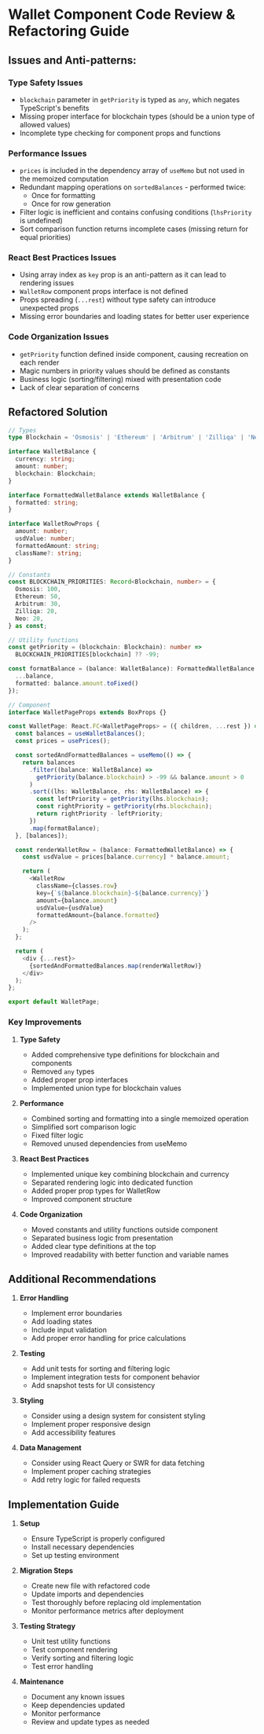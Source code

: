 # Wallet Component Code Review & Refactoring Guide

## Issues and Anti-patterns:

### Type Safety Issues
* `blockchain` parameter in `getPriority` is typed as `any`, which negates TypeScript's benefits
* Missing proper interface for blockchain types (should be a union type of allowed values)
* Incomplete type checking for component props and functions

### Performance Issues
* `prices` is included in the dependency array of `useMemo` but not used in the memoized computation
* Redundant mapping operations on `sortedBalances` - performed twice:
  * Once for formatting
  * Once for row generation
* Filter logic is inefficient and contains confusing conditions (`lhsPriority` is undefined)
* Sort comparison function returns incomplete cases (missing return for equal priorities)

### React Best Practices Issues
* Using array index as `key` prop is an anti-pattern as it can lead to rendering issues
* `WalletRow` component props interface is not defined
* Props spreading (`...rest`) without type safety can introduce unexpected props
* Missing error boundaries and loading states for better user experience

### Code Organization Issues
* `getPriority` function defined inside component, causing recreation on each render
* Magic numbers in priority values should be defined as constants
* Business logic (sorting/filtering) mixed with presentation code
* Lack of clear separation of concerns

## Refactored Solution

```typescript
// Types
type Blockchain = 'Osmosis' | 'Ethereum' | 'Arbitrum' | 'Zilliqa' | 'Neo';

interface WalletBalance {
  currency: string;
  amount: number;
  blockchain: Blockchain;
}

interface FormattedWalletBalance extends WalletBalance {
  formatted: string;
}

interface WalletRowProps {
  amount: number;
  usdValue: number;
  formattedAmount: string;
  className?: string;
}

// Constants
const BLOCKCHAIN_PRIORITIES: Record<Blockchain, number> = {
  Osmosis: 100,
  Ethereum: 50,
  Arbitrum: 30,
  Zilliqa: 20,
  Neo: 20,
} as const;

// Utility functions
const getPriority = (blockchain: Blockchain): number =>
  BLOCKCHAIN_PRIORITIES[blockchain] ?? -99;

const formatBalance = (balance: WalletBalance): FormattedWalletBalance => ({
  ...balance,
  formatted: balance.amount.toFixed()
});

// Component
interface WalletPageProps extends BoxProps {}

const WalletPage: React.FC<WalletPageProps> = ({ children, ...rest }) => {
  const balances = useWalletBalances();
  const prices = usePrices();

  const sortedAndFormattedBalances = useMemo(() => {
    return balances
      .filter((balance: WalletBalance) =>
        getPriority(balance.blockchain) > -99 && balance.amount > 0
      )
      .sort((lhs: WalletBalance, rhs: WalletBalance) => {
        const leftPriority = getPriority(lhs.blockchain);
        const rightPriority = getPriority(rhs.blockchain);
        return rightPriority - leftPriority;
      })
      .map(formatBalance);
  }, [balances]);

  const renderWalletRow = (balance: FormattedWalletBalance) => {
    const usdValue = prices[balance.currency] * balance.amount;

    return (
      <WalletRow
        className={classes.row}
        key={`${balance.blockchain}-${balance.currency}`}
        amount={balance.amount}
        usdValue={usdValue}
        formattedAmount={balance.formatted}
      />
    );
  };

  return (
    <div {...rest}>
      {sortedAndFormattedBalances.map(renderWalletRow)}
    </div>
  );
};

export default WalletPage;
```

### Key Improvements

1. **Type Safety**
   - Added comprehensive type definitions for blockchain and components
   - Removed `any` types
   - Added proper prop interfaces
   - Implemented union type for blockchain values

2. **Performance**
   - Combined sorting and formatting into a single memoized operation
   - Simplified sort comparison logic
   - Fixed filter logic
   - Removed unused dependencies from useMemo

3. **React Best Practices**
   - Implemented unique key combining blockchain and currency
   - Separated rendering logic into dedicated function
   - Added proper prop types for WalletRow
   - Improved component structure

4. **Code Organization**
   - Moved constants and utility functions outside component
   - Separated business logic from presentation
   - Added clear type definitions at the top
   - Improved readability with better function and variable names

## Additional Recommendations

1. **Error Handling**
   - Implement error boundaries
   - Add loading states
   - Include input validation
   - Add proper error handling for price calculations

2. **Testing**
   - Add unit tests for sorting and filtering logic
   - Implement integration tests for component behavior
   - Add snapshot tests for UI consistency

3. **Styling**
   - Consider using a design system for consistent styling
   - Implement proper responsive design
   - Add accessibility features

4. **Data Management**
   - Consider using React Query or SWR for data fetching
   - Implement proper caching strategies
   - Add retry logic for failed requests

## Implementation Guide

1. **Setup**
   - Ensure TypeScript is properly configured
   - Install necessary dependencies
   - Set up testing environment

2. **Migration Steps**
   - Create new file with refactored code
   - Update imports and dependencies
   - Test thoroughly before replacing old implementation
   - Monitor performance metrics after deployment

3. **Testing Strategy**
   - Unit test utility functions
   - Test component rendering
   - Verify sorting and filtering logic
   - Test error handling

4. **Maintenance**
   - Document any known issues
   - Keep dependencies updated
   - Monitor performance
   - Review and update types as needed
